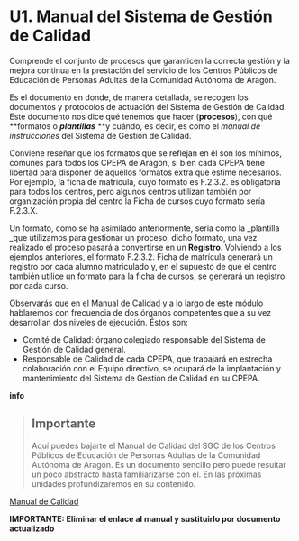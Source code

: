 # U1. Manual del Sistema de Gestión de Calidad

Comprende el conjunto de procesos que garanticen la correcta gestión y la mejora continua en la prestación del servicio de los Centros Públicos de Educación de Personas Adultas de la Comunidad Autónoma de Aragón.

Es el documento en donde, de manera detallada, se recogen los documentos y protocolos de actuación del Sistema de Gestión de Calidad. Este documento nos dice qué tenemos que hacer \(**procesos**\), con qué **formatos o **_**plantillas**_** **y cuándo, es decir, es como el _manual de instrucciones_ del Sistema de Gestión de Calidad.

Conviene reseñar que los formatos que se reflejan en él son los mínimos, comunes para todos los CPEPA de Aragón, si bien cada CPEPA tiene libertad para disponer de aquellos formatos extra que estime necesarios. Por ejemplo, la ficha de matrícula, cuyo formato es F.2.3.2. es obligatoria para todos los centros, pero algunos centros utilizan también por organización propia del centro la Ficha de cursos cuyo formato sería F.2.3.X.

Un formato, como se ha asimilado anteriormente, sería como la \_plantilla \_que utilizamos para gestionar un proceso, dicho formato, una vez realizado el proceso pasará a convertirse en un **Registro**. Volviendo a los ejemplos anteriores, el formato F.2.3.2. Ficha de matrícula generará un registro por cada alumno matriculado y, en el supuesto de que el centro también utilice un formato para la ficha de cursos, se generará un registro por cada curso.

Observarás que en el Manual de Calidad y a lo largo de este módulo hablaremos con frecuencia de dos órganos competentes que a su vez desarrollan dos niveles de ejecución. Éstos son:

* Comité de Calidad: órgano colegiado responsable del Sistema de Gestión de Calidad general.
* Responsable de Calidad de cada CPEPA, que trabajará en estrecha colaboración con el Equipo directivo, se ocupará de la implantación y mantenimiento del Sistema de Gestión de Calidad en su CPEPA.

**info**

> ## Importante
>
> Aquí puedes bajarte el Manual de Calidad del SGC de los Centros Públicos de Educación de Personas Adultas de la Comunidad Autónoma de Aragón. Es un documento sencillo pero puede resultar un poco abstracto hasta familiarizarse con él. En las próximas unidades profundizaremos en su contenido.

[Manual de Calidad](http://aularagon.catedu.es/materialesaularagon2013/fepa/zips/Modulo_8/Manual_calidad_SGC.doc)

**IMPORTANTE: Eliminar el enlace al manual y sustituirlo por documento actualizado**

